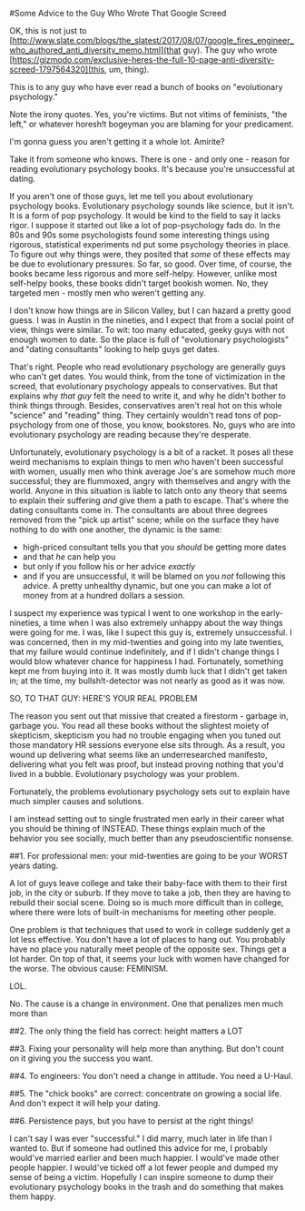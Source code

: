 #Some Advice to the Guy Who Wrote That Google Screed

OK, this is not just to [http://www.slate.com/blogs/the_slatest/2017/08/07/google_fires_engineer_who_authored_anti_diversity_memo.html](that guy). The guy who wrote [https://gizmodo.com/exclusive-heres-the-full-10-page-anti-diversity-screed-1797564320](this, um, thing).

This is to any guy who have ever read a bunch of books on
"evolutionary psychology."

Note the irony quotes.
Yes, you're victims. But not vitims of feminists, "the left," or
whatever horesh!t bogeyman you are blaming for your predicament.

I'm gonna guess you aren't getting it a whole lot. Amirite?

Take it from someone who knows. There is one - and only one - reason
for reading evolutionary psychology books. It's because you're
unsuccessful at dating.

If you aren't one of those guys, let me tell you about evolutionary
psychology books. Evolutionary psychology sounds like science, but it isn't.
It is a form of pop psychology. It would be kind to
the field to say it lacks rigor. I suppose it started out like a lot
of pop-psychology fads do. In the 80s and 90s some psychologists found some
interesting things using rigorous, statistical experiments
nd put some psychology theories in place. To
figure out why things were, they posited that _some_ of these effects
may be due to evolutionary pressures. So far, so good. Over time, of
course, the books became less rigorous and more self-helpy. However,
unlike most self-helpy books, these books didn't target bookish women. No,
they targeted men - mostly men who weren't getting any.

I don't know how things are in Silicon Valley, but I can hazard a
pretty good guess. I was in Austin in the nineties, and I expect that
from a social point of view, things were similar. To wit: too many
educated, geeky guys with not enough women to date. So the place is
full of "evolutionary psychologists" and "dating consultants" looking
to help guys get dates.

That's right. People who read evolutionary psychology are generally
guys who can't get dates. You would think, from the tone of
victimization in the screed, that evolutionary psychology appeals to
conservatives. But that explains why _that guy_ felt the need to write
it, and why he didn't bother to think things through. Besides,
conservatives aren't real hot on this whole "science" and "reading"
thing. They certainly wouldn't read tons of pop-psychology from
one of those, you know, bookstores. No, guys who are into evolutionary
psychology are reading because they're desperate.

Unfortunately, evolutionary psychology is a bit of a racket. It poses
all these weird mechanisms to explain things to men who haven't been
successful with women, usually men who think average Joe's are somehow
much more successful; they are flummoxed, angry with themselves and
angry with the world. Anyone in this situation is liable to latch onto
any theory that seems to explain their suffering _and_ give them a
path to escape. That's where the dating consultants come in. The
consultants are about three degrees removed from the "pick up artist"
scene; while on the surface they have nothing to do with one another,
the dynamic is the same:
* high-priced consultant tells you that you *should* be getting more dates
* and that *he* can help you
* but only if you follow his or her advice *exactly*
* and if you are unsuccessful, it will be blamed on you *not*
following this advice. 
A pretty unhealthy dynamic, but one you can make a lot of money from
at a hundred dollars a session.

I suspect my experience was typical I went to one workshop in the
early-nineties, a time when I was also extremely unhappy about the way
things were going for me. I was, like I supect this guy is, extremely
unsuccessful. I was concerned, then in my mid-twenties and going into
my late twenties, that my failure would continue indefinitely, and if
I didn't change things I would blow whatever chance for happiness I
had. Fortunately, something kept me from buying into it. It was mostly
dumb luck that I didn't get taken in; at the time, my
bullsh!t-detector was not nearly as good as it was now.

SO, TO THAT GUY: HERE'S YOUR REAL PROBLEM

The reason you sent out that missive that created a firestorm -
garbage in, garbage you. You read all these books without the
slightest moiety of skepticism, skepticism you had no trouble engaging
when you tuned out those mandatory HR sessions everyone else sits
through. As a result, you wound up delivering what seems like an
underresearched manifesto, delivering what you felt was proof, but
instead proving nothing that you'd lived in a bubble. Evolutionary
psychology was your problem.

Fortunately, the problems evolutionary psychology sets out to explain have much
simpler causes and solutions.

I am instead setting out to single frustrated men early in their
career what you should be thining of INSTEAD. These things explain
much of the behavior you see socially, much better than any
pseudoscientific nonsense.

##1. For professional men: your mid-twenties are going to be your
  WORST years dating.

A lot of guys leave college and take their baby-face with them to
their first job, in the city or suburb. If they move to take a job,
then they are having to rebuild their social scene. Doing so is much
more difficult than in college, where there were lots of built-in
mechanisms for meeting other people.

One problem is that techniques that used to work in college suddenly
get a lot less effective. You don't have a lot of places to hang
out. You probably have no place you naturally meet people of the
opposite sex. Things get a lot harder. On top of that, it seems your
luck with women have changed for the worse. The obvious cause:
FEMINISM.

LOL.

No. The cause is a change in environment. One that penalizes men much
more than 

##2. The only thing the field has correct: height matters a LOT


##3. Fixing your personality will help more than anything. But don't
  count on it giving you the success you want.


##4. To engineers: You don't need a change in attitude. You need a
  U-Haul.


##5. The "chick books" are correct: concentrate on growing a social
  life. And don't expect it will help your dating.


##6. Persistence pays, but you have to persist at the right things!



I can't say I was ever "successful." I did marry, much later in life
than I wanted to. But if someone had outlined this advice for me, I
probably would've married earlier and been much happier. I would've
made other people happier. I would've ticked off a lot fewer people
and dumped my sense of being a victim. Hopefully I
can inspire someone to dump their evolutionary psychology books in the
trash and do something that makes them happy.